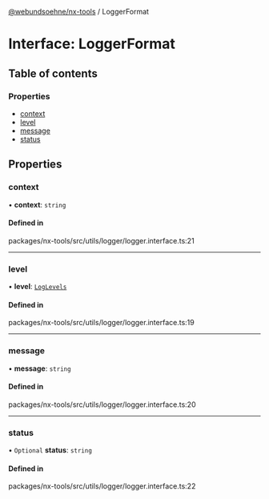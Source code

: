 [@webundsoehne/nx-tools](../README.md) / LoggerFormat

# Interface: LoggerFormat

## Table of contents

### Properties

- [context](LoggerFormat.md#context)
- [level](LoggerFormat.md#level)
- [message](LoggerFormat.md#message)
- [status](LoggerFormat.md#status)

## Properties

### context

• **context**: `string`

#### Defined in

packages/nx-tools/src/utils/logger/logger.interface.ts:21

___

### level

• **level**: [`LogLevels`](../enums/LogLevels.md)

#### Defined in

packages/nx-tools/src/utils/logger/logger.interface.ts:19

___

### message

• **message**: `string`

#### Defined in

packages/nx-tools/src/utils/logger/logger.interface.ts:20

___

### status

• `Optional` **status**: `string`

#### Defined in

packages/nx-tools/src/utils/logger/logger.interface.ts:22
